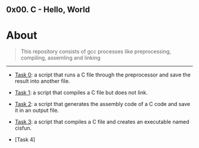 ## 0x00. C - Hello, World

# About

 > This repository consists of gcc processes like preprocessing, compiling, assemling and linking 

---

 - [Task 0](./0-preprocessor): a script that runs a C file through the preprocessor and save the result into another file.

 - [Task 1](./1-compiler): a script that compiles a C file but does not link.

 - [Task 2](./2-assembler): a script that generates the assembly code of a C code and save it in an output file.
 
 - [Task 3](./3-name): a script that compiles a C file and creates an executable named cisfun.
 
 - [Task 4]
